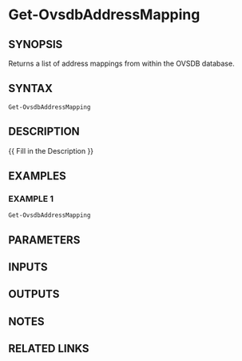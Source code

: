 # Get-OvsdbAddressMapping

## SYNOPSIS
Returns a list of address mappings from within the OVSDB database.

## SYNTAX

```
Get-OvsdbAddressMapping
```

## DESCRIPTION
{{ Fill in the Description }}

## EXAMPLES

### EXAMPLE 1
```
Get-OvsdbAddressMapping
```

## PARAMETERS

## INPUTS

## OUTPUTS

## NOTES

## RELATED LINKS

